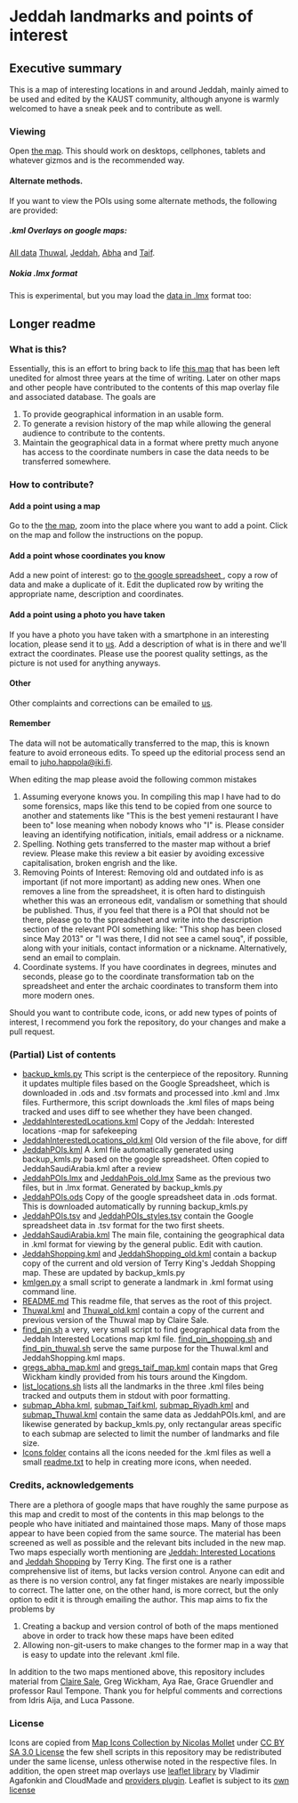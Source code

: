 

# Jeddah landmarks and points of interest

## Executive summary

This is a map of interesting locations in and around Jeddah,
mainly aimed to be used and edited by the KAUST community,
although anyone is warmly welcomed to have a sneak peek
and to contribute as well.

### Viewing

Open <a href="https://rawgit.com/Virtakuono/.kml-repository/master/JeddahPOIs.htm" target="_blank">the map</a>.
This should work on desktops, cellphones, tablets and whatever gizmos and is the recommended way.

#### Alternate methods.

If you want to view the POIs using some alternate methods, the following are provided:

##### .kml Overlays on google maps:
<a href="https://maps.google.com/?q=https://raw.githubusercontent.com/Virtakuono/.kml-repository/master/JeddahSaudiArabia.kml" target="_blank">All data</a>
<a href="https://maps.google.com/?q=https://raw.githubusercontent.com/Virtakuono/.kml-repository/master/submap_Thuwal.kml" target="_blank">Thuwal</a>,
<a href="https://maps.google.com/?q=https://raw.githubusercontent.com/Virtakuono/.kml-repository/master/submap_Jeddah.kml" target="_blank">Jeddah</a>,
<a href="https://maps.google.com/?q=https://raw.githubusercontent.com/Virtakuono/.kml-repository/master/submap_Abha.kml" target="_blank">Abha</a> and
<a href="https://maps.google.com/?q=https://raw.githubusercontent.com/Virtakuono/.kml-repository/master/submap_Taif.kml" target="_blank">Taif</a>.

##### Nokia .lmx format 

This is experimental, but you may load the
<a href="https://raw.githubusercontent.com/Virtakuono/.kml-repository/master/JeddahPOIs.lmx" target="_blank">data in .lmx</a> format too:

## Longer readme

### What is this?

Essentially, this is an effort to bring back to life
<a href="https://maps.google.com/maps/ms?ie=UTF8&t=h&hl=en&vps=1&jsv=178b&safe=on&oe=UTF8&msa=0&msid=109723124894778733708.0004726ebc11f578c532c&dg=feature" target="_blank">this map</a>
that has been left unedited for almost three years at the time of writing.
Later on other maps and other people have contributed to the contents
of this map overlay file and associated database. The goals are

  1. To provide geographical information in an usable form.
  2. To generate a revision history of the map while allowing
     the general audience to contribute to the contents.
  3. Maintain the geographical data in a format where
     pretty much anyone has access to the coordinate numbers
     in case the data needs to be transferred somewhere.

### How to contribute?

#### Add a point using a map

Go to the <a href="https://rawgit.com/Virtakuono/.kml-repository/master/JeddahPOIs.htm" target="_blank">the map</a>,
zoom into the place where you want to add a point. Click on the map and follow the instructions on the popup.

#### Add a point whose coordinates you know

Add a new point of interest: go to
<a href="https://docs.google.com/spreadsheets/d/1-34A8wdzOaiz36Mnx74PbDsaRGTcCZP92rPLV9aP3fM/edit#gid=0" target="_blank">
the google spreadsheet
</a>, copy a row of data and make a duplicate of it.
Edit the duplicated row by writing the appropriate
name, description and coordinates.

#### Add a point using a photo you have taken

If you have a photo you have taken with a smartphone in an interesting location,
please send it to
<a href="mailto:juho.happola@iki.fi?Subject=POI%20hint">us</a>.
Add a description of what is in there and we'll extract the coordinates.
Please use the poorest quality settings, as the picture is not used
for anything anyways.

#### Other

Other complaints and corrections can be emailed to 
<a href="mailto:juho.happola@iki.fi?Subject=POI%20hint">us</a>.

#### Remember

The data will not be automatically transferred to the map,
this is known feature to avoid erroneous edits.
To speed up the editorial process send an email to juho.happola@iki.fi. 

When editing the map please avoid the following common mistakes
  1. Assuming everyone knows you. In compiling this map I have had to do some forensics, maps like this tend to be
     copied from one source to another and statements like "This is the best yemeni restaurant I have been to" lose
     meaning when nobody knows who "I" is. Please consider leaving an identifying notification, initials, email address or
     a nickname.
  2. Spelling. Nothing gets transferred to the master map without a brief review. Please make this review a bit easier by
     avoiding excessive capitalisation, broken engrish and the like.
  3. Removing Points of Interest: Removing old and outdated info is as important (if not more important) as adding new ones.
     When one removes a line from the spreadsheet, it is often hard to distinguish whether this was
     an erroneous edit, vandalism or something that should be published. Thus, if you feel that there
     is a POI that should not be there, please go to the spreadsheet
     and write into the description section of the relevant POI something like:
     "This shop has been closed since May 2013" or "I was there, I did not see a camel souq",
     if possible, along with your initials, contact information or a nickname. Alternatively,
     send an email to complain.
  4. Coordinate systems. 
     If you have coordinates in degrees, minutes and seconds, please go to 
     the coordinate transformation tab on the spreadsheet and enter the
     archaic coordinates to transform them into more modern ones.

Should you want to contribute code, icons, or add new types of
points of interest, I recommend you fork the repository, do your changes
and make a pull request.

### (Partial) List of contents

  * [backup_kmls.py](https://github.com/Virtakuono/.kml-repository/blob/master/backup_kmls.py)
    This script is the centerpiece of the repository. Running it updates multiple files
    based on the Google Spreadsheet, which is downloaded in .ods and .tsv formats and
    processed into .kml and .lmx files. Furthermore, this script downloads the .kml files
    of maps being tracked and uses diff to see whether they have been changed.
  * [JeddahInterestedLocations.kml](https://github.com/Virtakuono/.kml-repository/blob/master/JeddahInterestedLocations.kml)
    Copy of the Jeddah: Interested locations -map for safekeeping
  * [JeddahInterestedLocations_old.kml](https://github.com/Virtakuono/.kml-repository/blob/master/JeddahInterestedLocations_old.kml)
    Old version of the file above, for diff
  * [JeddahPOIs.kml](https://github.com/Virtakuono/.kml-repository/blob/master/JeddahPOIs.kml)
    A .kml file automatically generated using backup_kmls.py based on the google spreadsheet. Often copied to JeddahSaudiArabia.kml
    after a review
  * [JeddahPOIs.lmx](https://github.com/Virtakuono/.kml-repository/blob/master/JeddahPOIs.lmx)
    and
    [JeddahPois_old.lmx](https://github.com/Virtakuono/.kml-repository/blob/master/JeddahPois_old.lmx)
    Same as the previous two files, but in .lmx format. Generated by backup_kmls.py
  * [JeddahPOIs.ods](https://github.com/Virtakuono/.kml-repository/blob/master/JeddahPOIs.ods)
    Copy of the google spreadsheet data in .ods format. This is downloaded automatically by
    running backup_kmls.py
  * [JeddahPOIs.tsv](https://github.com/Virtakuono/.kml-repository/blob/master/JeddahPOIs.tsv)
    and
    [JeddahPOIs_styles.tsv](https://github.com/Virtakuono/.kml-repository/blob/master/JeddahPOIs_styles.tsv)
    contain the Google spreadsheet data in .tsv format for the two first sheets.
  * [JeddahSaudiArabia.kml](https://github.com/Virtakuono/.kml-repository/blob/master/JeddahSaudiArabia.kml)
    The main file, containing the geographical data in .kml format for viewing by the general public.
    Edit with caution.
  * [JeddahShopping.kml](https://github.com/Virtakuono/.kml-repository/blob/master/JeddahShopping.kml)
    and
    [JeddahShopping_old.kml](https://github.com/Virtakuono/.kml-repository/blob/master/JeddahShopping_old.kml)
    contain a backup copy of the current and old version of Terry King's Jeddah Shopping map.
    These are updated by backup_kmls.py
  * [kmlgen.py](https://github.com/Virtakuono/.kml-repository/blob/master/kmlgen.py)
    a small script to generate a landmark in .kml format using command line.
  * [README.md](https://github.com/Virtakuono/.kml-repository/blob/master/README.md)
    This readme file, that serves as the root of this project.
  * [Thuwal.kml](https://github.com/Virtakuono/.kml-repository/blob/master/Thuwal.kml)
    and
    [Thuwal_old.kml](https://github.com/Virtakuono/.kml-repository/blob/master/Thuwal_old.kml)
    contain a copy of the current and previous version of the Thuwal map by Claire Sale.
  * [find_pin.sh](http://github.com/Virtakuono/.kml-repository/blob/master/find_pin.sh)
    a very, very small script to find geographical data from the Jeddah Interested Locations map
    kml file.
    [find_pin_shopping.sh](https://github.com/Virtakuono/.kml-repository/blob/master/find_pin_shopping.sh)
    and [find_pin_thuwal.sh](https://github.com/Virtakuono/.kml-repository/blob/master/find_pin_thuwal.sh)
    serve the same purpose for the Thuwal.kml and JeddahShopping.kml maps.
  * [gregs_abha_map.kml](https://github.com/Virtakuono/.kml-repository/blob/master/gregs_abha_map.kml)
    and
    [gregs_taif_map.kml](https://github.com/Virtakuono/.kml-repository/blob/master/gregs_taif_map.kml)
    contain maps that Greg Wickham kindly provided from his tours around the Kingdom.
  * [list_locations.sh](https://github.com/Virtakuono/.kml-repository/blob/master/list_locations.sh)
    lists all the landmarks in the three .kml files being tracked and outputs them
    in stdout with poor formatting.
  * [submap_Abha.kml](https://github.com/Virtakuono/.kml-repository/blob/master/submap_Abha.kml),
    [submap_Taif.kml](https://github.com/Virtakuono/.kml-repository/blob/master/submap_Taif.kml),
    [submap_Riyadh.kml](https://github.com/Virtakuono/.kml-repository/blob/master/submap_Riyadh.kml) and
    [submap_Thuwal.kml](https://github.com/Virtakuono/.kml-repository/blob/master/submap_Thuwal.kml)
    contain the same data as JeddahPOIs.kml, and are likewise generated by backup_kmls.py, only
    rectangular areas specific to each submap are selected to limit the number of landmarks and file
    size.
  * [Icons folder](https://github.com/Virtakuono/.kml-repository/tree/master/icons)
    contains all the icons needed for the .kml files as well a small
    [readme.txt](https://github.com/Virtakuono/.kml-repository/blob/master/icons/readme.txt)
    to help in creating more icons, when needed.

### Credits, acknowledgements

There are a plethora of google maps that have roughly the
same purpose as this map and credit to most of the contents in
this map belongs to the people who have initiated and maintained
those maps.
Many of those maps appear to have
been copied from the same source. The material
has been screened as well as possible and the relevant bits
included in the new map.
Two maps especially worth mentioning are
[Jeddah: Interested Locations](https://maps.google.com/maps/ms?msid=203555040976874160945.0004cf9d6a73b19256e5f&msa=0&ll=20.694462,41.31958&spn=4.983057,8.448486&dg=feature)
and
[Jeddah Shopping](https://maps.google.com/maps/ms?ie=UTF8&msa=0&msid=114277812997999651227.0004863c2f62b04789ee3&ll=21.487734,39.203382&spn=0.009803,0.021007&t=h&z=16&iwloc=000486d78d6a0da7a66b9&dg=feature) by Terry King.
The first one is a rather comprehensive list of items, but lacks
version control. Anyone can edit and as there is no version control,
any fat finger mistakes are nearly impossible to correct.
The latter one, on the other hand, is more correct, but the only
option to edit it is through emailing the author.
This map aims to fix the problems by
  1. Creating a backup and version control of both of the maps mentioned above in order to track how these maps have been edited
  2. Allowing non-git-users to make changes to the former map in a way that is easy to update into the relevant .kml file.

In addition to the two maps mentioned above, this repository
includes material from
[Claire Sale](https://maps.google.com/maps/ms?msid=216110785410091998621.0004a4de8ab547c2ca385&msa=0&ll=22.287002,39.112723&spn=0.001437,0.001851&dg=feature),
Greg Wickham, Aya Rae, Grace Gruendler and professor Raul Tempone.
Thank you for helpful comments and corrections from Idris Aija, and Luca Passone.

### License

Icons are copied from
[Map Icons Collection by Nicolas Mollet](http://mapicons.nicolasmollet.com)
under [CC BY SA 3.0 License](http://creativecommons.org/licenses/by-sa/3.0/)
the few shell scripts in this repository may be redistributed under the same
license, unless otherwise noted in the respective files.
In addition, the open street map overlays use [leaflet library](http://leafletjs.com/) by Vladimir Agafonkin
and CloudMade and [providers plugin](https://github.com/leaflet-extras/leaflet-providers).
Leaflet is subject to its [own license](https://github.com/Leaflet/Leaflet/blob/master/LICENSE)


